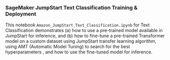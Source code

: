 ### SageMaker JumpStart Text Classification Training & Deployment
This notebook `Amazon_JumpStart_Text_Classification.ipynb` for Text Classification demonstrates (a) how to use a pre-trained model available in JumpStart for inference, and (b) how to fine-tune a pre-trained Transformer model on a custom dataset using JumpStart transfer learning algorithm, using AMT (Automatic Model Tuning) to search for the best hyperparameters , and how to use the fine-tuned model for inference.